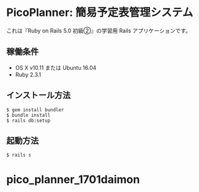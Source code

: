 # PicoPlanner: 簡易予定表管理システム

これは『Ruby on Rails 5.0 初級②』の学習用 Rails アプリケーションです。

## 稼働条件

* OS X v10.11 または Ubuntu 16.04
* Ruby 2.3.1

## インストール方法

```text
$ gem install bundler
$ bundle install
$ rails db:setup
```

## 起動方法

```text
$ rails s
```
# pico_planner_1701daimon
